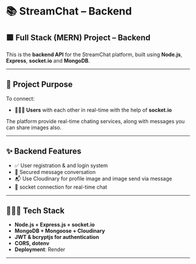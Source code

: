 # 📚 StreamChat – Backend

## 🟩 Full Stack (MERN) Project – Backend

This is the **backend API** for the StreamChat platform, built using **Node.js**, **Express**, **socket.io** and **MongoDB**.

---

## 📌 Project Purpose

To connect:
- 🧑🏻‍💻 **Users** with each other in real-time with the help of **socket.io**

The platform provide real-time chating services, along with messages you can share images also.

---

## ✨ Backend Features

- ✅ User registration & and login system
- 📅 Secured message conversation 
- 📬 Use Cloudinary for profile image and image send via message
- 🧼 socket connection for real-time chat

---

## 🧑🏻‍💻 Tech Stack

- **Node.js + Express.js + socket.io**  
- **MongoDB + Mongoose + Cloudinary**  
- **JWT & bcryptjs for authentication**
- **CORS, dotenv**  
- **Deployment**: Render

---